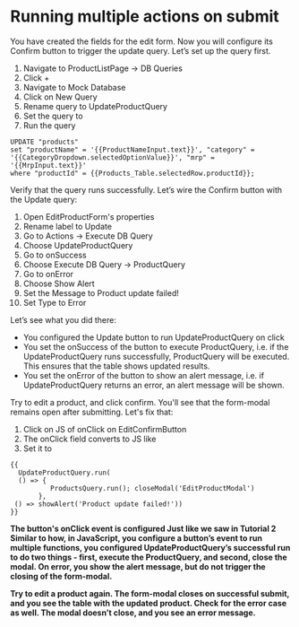 # Running multiple actions on submit

You have created the fields for the edit form. Now you will configure its Confirm button to trigger the update query. Let’s set up the query first.

1. Navigate to ProductListPage → DB Queries
2. Click +
3. Navigate to Mock Database
4. Click on New Query
5. Rename query to UpdateProductQuery
6. Set the query to
7. Run the query

```text
UPDATE "products"
set "productName" = '{{ProductNameInput.text}}', "category" = '{{CategoryDropdown.selectedOptionValue}}', "mrp" = '{{MrpInput.text}}'
where "productId" = {{Products_Table.selectedRow.productId}};
```

Verify that the query runs successfully. Let’s wire the Confirm button with the Update query:

1. Open EditProductForm's properties
2. Rename label to Update
3. Go to Actions → Execute DB Query
4. Choose UpdateProductQuery
5. Go to onSuccess
6. Choose Execute DB Query → ProductQuery
7. Go to onError
8. Choose Show Alert
9. Set the Message to Product update failed!
10. Set Type to Error

Let’s see what you did there:

* You configured the Update button to run UpdateProductQuery on click
* You set the onSuccess of the button to execute ProductQuery, i.e. if the UpdateProductQuery runs successfully, ProductQuery will be executed. This ensures that the table shows updated results. 
* You set the onError of the button to show an alert message, i.e. if UpdateProductQuery returns an error, an alert message will be shown. 

Try to edit a product, and click confirm. You'll see that the form-modal remains open after submitting. Let's fix that:

1. Click on JS of onClick on EditConfirmButton
2. The onClick field converts to JS like
3. Set it to 

```text
{{
  UpdateProductQuery.run(
  () => { 
          ProductsQuery.run(); closeModal('EditProductModal')
       },
 () => showAlert('Product update failed!'))
}}
```

**The button's onClick event is configured Just like we saw in Tutorial 2 Similar to how, in JavaScript, you configure a button’s event to run multiple functions, you configured UpdateProductQuery’s successful run to do two things - first, execute the ProductQuery, and second, close the modal. On error, you show the alert message, but do not trigger the closing of the form-modal.**

**Try to edit a product again. The form-modal closes on successful submit, and you see the table with the updated product. Check for the error case as well. The modal doesn’t close, and you see an error message.**  


